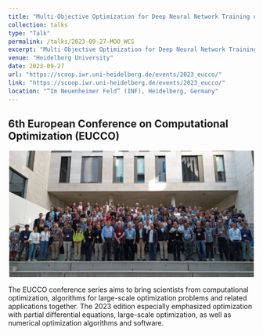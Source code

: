 ```yaml
---
title: "Multi-Objective Optimization for Deep Neural Network Training using Weighted Chebyshev Scalarization"
collection: talks
type: "Talk"
permalink: /talks/2023-09-27-MOO_WCS
excerpt: "Multi-Objective Optimization for Deep Neural Network Training using Weighted Chebyshev Scalarization"
venue: "Heidelberg University"
date: 2023-09-27
url: "https://scoop.iwr.uni-heidelberg.de/events/2023_eucco/"
link: "https://scoop.iwr.uni-heidelberg.de/events/2023_eucco/"
location: "“Im Neuenheimer Feld” (INF), Heidelberg, Germany"
---
```


## 6th European Conference on Computational Optimization (EUCCO)

<p align="center">
  <img src="/images/EUCCO2023_group_photo.png" alt="QR code" width="500">
</p>

The EUCCO conference series aims to bring scientists from computational optimization, algorithms for large-scale optimization problems and related applications together. The 2023 edition especially emphasized optimization with partial differential equations, large-scale optimization, as well as numerical optimization algorithms and software. 
